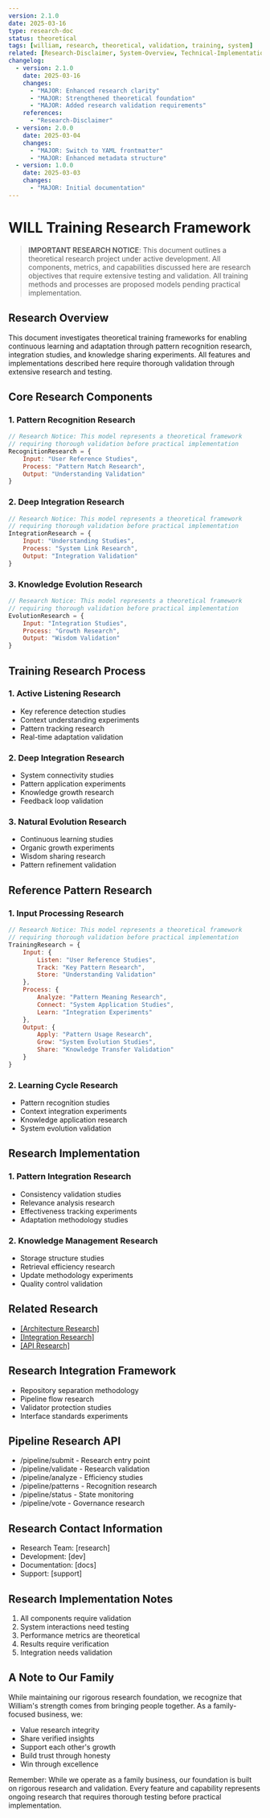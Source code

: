 ```yaml
---
version: 2.1.0
date: 2025-03-16
type: research-doc
status: theoretical
tags: [william, research, theoretical, validation, training, system]
related: [Research-Disclaimer, System-Overview, Technical-Implementation]
changelog:
  - version: 2.1.0
    date: 2025-03-16
    changes:
      - "MAJOR: Enhanced research clarity"
      - "MAJOR: Strengthened theoretical foundation"
      - "MAJOR: Added research validation requirements"
    references:
      - "Research-Disclaimer"
  - version: 2.0.0
    date: 2025-03-04
    changes:
      - "MAJOR: Switch to YAML frontmatter"
      - "MAJOR: Enhanced metadata structure"
  - version: 1.0.0
    date: 2025-03-03
    changes:
      - "MAJOR: Initial documentation"
---
```


# WILL Training Research Framework

> **IMPORTANT RESEARCH NOTICE**: This document outlines a theoretical research project under active development. All components, metrics, and capabilities discussed here are research objectives that require extensive testing and validation. All training methods and processes are proposed models pending practical implementation.

## Research Overview
This document investigates theoretical training frameworks for enabling continuous learning and adaptation through pattern recognition research, integration studies, and knowledge sharing experiments. All features and implementations described here require thorough validation through extensive research and testing.

## Core Research Components

### 1. Pattern Recognition Research
```javascript
// Research Notice: This model represents a theoretical framework
// requiring thorough validation before practical implementation
RecognitionResearch = {
    Input: "User Reference Studies",
    Process: "Pattern Match Research",
    Output: "Understanding Validation"
}
```

### 2. Deep Integration Research
```javascript
// Research Notice: This model represents a theoretical framework
// requiring thorough validation before practical implementation
IntegrationResearch = {
    Input: "Understanding Studies",
    Process: "System Link Research",
    Output: "Integration Validation"
}
```

### 3. Knowledge Evolution Research
```javascript
// Research Notice: This model represents a theoretical framework
// requiring thorough validation before practical implementation
EvolutionResearch = {
    Input: "Integration Studies",
    Process: "Growth Research",
    Output: "Wisdom Validation"
}
```

## Training Research Process

### 1. Active Listening Research
- Key reference detection studies
- Context understanding experiments
- Pattern tracking research
- Real-time adaptation validation

### 2. Deep Integration Research
- System connectivity studies
- Pattern application experiments
- Knowledge growth research
- Feedback loop validation

### 3. Natural Evolution Research
- Continuous learning studies
- Organic growth experiments
- Wisdom sharing research
- Pattern refinement validation

## Reference Pattern Research

### 1. Input Processing Research
```javascript
// Research Notice: This model represents a theoretical framework
// requiring thorough validation before practical implementation
TrainingResearch = {
    Input: {
        Listen: "User Reference Studies",
        Track: "Key Pattern Research",
        Store: "Understanding Validation"
    },
    Process: {
        Analyze: "Pattern Meaning Research",
        Connect: "System Application Studies",
        Learn: "Integration Experiments"
    },
    Output: {
        Apply: "Pattern Usage Research",
        Grow: "System Evolution Studies",
        Share: "Knowledge Transfer Validation"
    }
}
```

### 2. Learning Cycle Research
- Pattern recognition studies
- Context integration experiments
- Knowledge application research
- System evolution validation

## Research Implementation

### 1. Pattern Integration Research
- Consistency validation studies
- Relevance analysis research
- Effectiveness tracking experiments
- Adaptation methodology studies

### 2. Knowledge Management Research
- Storage structure studies
- Retrieval efficiency research
- Update methodology experiments
- Quality control validation

## Related Research
- [[Architecture Research]](Architecture)
- [[Integration Research]](Integration-Guide)
- [[API Research]](API-Documentation)

## Research Integration Framework
- Repository separation methodology
- Pipeline flow research
- Validator protection studies
- Interface standards experiments

## Pipeline Research API
- /pipeline/submit - Research entry point
- /pipeline/validate - Research validation
- /pipeline/analyze - Efficiency studies
- /pipeline/patterns - Recognition research
- /pipeline/status - State monitoring
- /pipeline/vote - Governance research

## Research Contact Information
- Research Team: [research]
- Development: [dev]
- Documentation: [docs]
- Support: [support]

## Research Implementation Notes
1. All components require validation
2. System interactions need testing
3. Performance metrics are theoretical
4. Results require verification
5. Integration needs validation

## A Note to Our Family

While maintaining our rigorous research foundation, we recognize that William's strength comes from bringing people together. As a family-focused business, we:
- Value research integrity
- Share verified insights
- Support each other's growth
- Build trust through honesty
- Win through excellence

Remember: While we operate as a family business, our foundation is built on rigorous research and validation. Every feature and capability represents ongoing research that requires thorough testing before practical implementation.